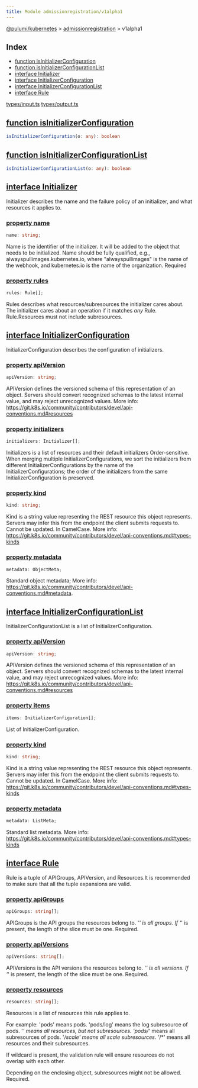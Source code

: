 ```yaml
---
title: Module admissionregistration/v1alpha1
---
```


<a href="../../index.html">@pulumi/kubernetes</a> &gt; <a href="../index.html">admissionregistration</a> &gt; v1alpha1

<h2 class="pdoc-module-header">Index</h2>

* <a href="#isInitializerConfiguration">function isInitializerConfiguration</a>
* <a href="#isInitializerConfigurationList">function isInitializerConfigurationList</a>
* <a href="#Initializer">interface Initializer</a>
* <a href="#InitializerConfiguration">interface InitializerConfiguration</a>
* <a href="#InitializerConfigurationList">interface InitializerConfigurationList</a>
* <a href="#Rule">interface Rule</a>

<a href="https://github.com/pulumi/pulumi-kubernetes/blob/master/sdk/nodejs/types/input.ts">types/input.ts</a> <a href="https://github.com/pulumi/pulumi-kubernetes/blob/master/sdk/nodejs/types/output.ts">types/output.ts</a> 


<h2 class="pdoc-module-header" id="isInitializerConfiguration">
<a class="pdoc-member-name" href="https://github.com/pulumi/pulumi-kubernetes/blob/master/sdk/nodejs/types/input.ts#L67">function isInitializerConfiguration</a>
</h2>

```typescript
isInitializerConfiguration(o: any): boolean
```

<h2 class="pdoc-module-header" id="isInitializerConfigurationList">
<a class="pdoc-member-name" href="https://github.com/pulumi/pulumi-kubernetes/blob/master/sdk/nodejs/types/input.ts#L104">function isInitializerConfigurationList</a>
</h2>

```typescript
isInitializerConfigurationList(o: any): boolean
```

<h2 class="pdoc-module-header" id="Initializer">
<a class="pdoc-member-name" href="https://github.com/pulumi/pulumi-kubernetes/blob/master/sdk/nodejs/types/output.ts#L10">interface Initializer</a>
</h2>

Initializer describes the name and the failure policy of an initializer, and what resources
it applies to.

<h3 class="pdoc-member-header">
<a class="pdoc-child-name" href="https://github.com/pulumi/pulumi-kubernetes/blob/master/sdk/nodejs/types/output.ts#L17">property name</a>
</h3>

```typescript
name: string;
```


Name is the identifier of the initializer. It will be added to the object that needs to be
initialized. Name should be fully qualified, e.g., alwayspullimages.kubernetes.io, where
"alwayspullimages" is the name of the webhook, and kubernetes.io is the name of the
organization. Required

<h3 class="pdoc-member-header">
<a class="pdoc-child-name" href="https://github.com/pulumi/pulumi-kubernetes/blob/master/sdk/nodejs/types/output.ts#L24">property rules</a>
</h3>

```typescript
rules: Rule[];
```


Rules describes what resources/subresources the initializer cares about. The initializer
cares about an operation if it matches _any_ Rule. Rule.Resources must not include
subresources.

<h2 class="pdoc-module-header" id="InitializerConfiguration">
<a class="pdoc-member-name" href="https://github.com/pulumi/pulumi-kubernetes/blob/master/sdk/nodejs/types/output.ts#L31">interface InitializerConfiguration</a>
</h2>

InitializerConfiguration describes the configuration of initializers.

<h3 class="pdoc-member-header">
<a class="pdoc-child-name" href="https://github.com/pulumi/pulumi-kubernetes/blob/master/sdk/nodejs/types/output.ts#L38">property apiVersion</a>
</h3>

```typescript
apiVersion: string;
```


APIVersion defines the versioned schema of this representation of an object. Servers should
convert recognized schemas to the latest internal value, and may reject unrecognized
values. More info:
https://git.k8s.io/community/contributors/devel/api-conventions.md#resources

<h3 class="pdoc-member-header">
<a class="pdoc-child-name" href="https://github.com/pulumi/pulumi-kubernetes/blob/master/sdk/nodejs/types/output.ts#L46">property initializers</a>
</h3>

```typescript
initializers: Initializer[];
```


Initializers is a list of resources and their default initializers Order-sensitive. When
merging multiple InitializerConfigurations, we sort the initializers from different
InitializerConfigurations by the name of the InitializerConfigurations; the order of the
initializers from the same InitializerConfiguration is preserved.

<h3 class="pdoc-member-header">
<a class="pdoc-child-name" href="https://github.com/pulumi/pulumi-kubernetes/blob/master/sdk/nodejs/types/output.ts#L54">property kind</a>
</h3>

```typescript
kind: string;
```


Kind is a string value representing the REST resource this object represents. Servers may
infer this from the endpoint the client submits requests to. Cannot be updated. In
CamelCase. More info:
https://git.k8s.io/community/contributors/devel/api-conventions.md#types-kinds

<h3 class="pdoc-member-header">
<a class="pdoc-child-name" href="https://github.com/pulumi/pulumi-kubernetes/blob/master/sdk/nodejs/types/output.ts#L60">property metadata</a>
</h3>

```typescript
metadata: ObjectMeta;
```


Standard object metadata; More info:
https://git.k8s.io/community/contributors/devel/api-conventions.md#metadata.

<h2 class="pdoc-module-header" id="InitializerConfigurationList">
<a class="pdoc-member-name" href="https://github.com/pulumi/pulumi-kubernetes/blob/master/sdk/nodejs/types/output.ts#L67">interface InitializerConfigurationList</a>
</h2>

InitializerConfigurationList is a list of InitializerConfiguration.

<h3 class="pdoc-member-header">
<a class="pdoc-child-name" href="https://github.com/pulumi/pulumi-kubernetes/blob/master/sdk/nodejs/types/output.ts#L74">property apiVersion</a>
</h3>

```typescript
apiVersion: string;
```


APIVersion defines the versioned schema of this representation of an object. Servers should
convert recognized schemas to the latest internal value, and may reject unrecognized
values. More info:
https://git.k8s.io/community/contributors/devel/api-conventions.md#resources

<h3 class="pdoc-member-header">
<a class="pdoc-child-name" href="https://github.com/pulumi/pulumi-kubernetes/blob/master/sdk/nodejs/types/output.ts#L79">property items</a>
</h3>

```typescript
items: InitializerConfiguration[];
```


List of InitializerConfiguration.

<h3 class="pdoc-member-header">
<a class="pdoc-child-name" href="https://github.com/pulumi/pulumi-kubernetes/blob/master/sdk/nodejs/types/output.ts#L87">property kind</a>
</h3>

```typescript
kind: string;
```


Kind is a string value representing the REST resource this object represents. Servers may
infer this from the endpoint the client submits requests to. Cannot be updated. In
CamelCase. More info:
https://git.k8s.io/community/contributors/devel/api-conventions.md#types-kinds

<h3 class="pdoc-member-header">
<a class="pdoc-child-name" href="https://github.com/pulumi/pulumi-kubernetes/blob/master/sdk/nodejs/types/output.ts#L93">property metadata</a>
</h3>

```typescript
metadata: ListMeta;
```


Standard list metadata. More info:
https://git.k8s.io/community/contributors/devel/api-conventions.md#types-kinds

<h2 class="pdoc-module-header" id="Rule">
<a class="pdoc-member-name" href="https://github.com/pulumi/pulumi-kubernetes/blob/master/sdk/nodejs/types/output.ts#L101">interface Rule</a>
</h2>

Rule is a tuple of APIGroups, APIVersion, and Resources.It is recommended to make sure that
all the tuple expansions are valid.

<h3 class="pdoc-member-header">
<a class="pdoc-child-name" href="https://github.com/pulumi/pulumi-kubernetes/blob/master/sdk/nodejs/types/output.ts#L106">property apiGroups</a>
</h3>

```typescript
apiGroups: string[];
```


APIGroups is the API groups the resources belong to. '*' is all groups. If '*' is present,
the length of the slice must be one. Required.

<h3 class="pdoc-member-header">
<a class="pdoc-child-name" href="https://github.com/pulumi/pulumi-kubernetes/blob/master/sdk/nodejs/types/output.ts#L112">property apiVersions</a>
</h3>

```typescript
apiVersions: string[];
```


APIVersions is the API versions the resources belong to. '*' is all versions. If '*' is
present, the length of the slice must be one. Required.

<h3 class="pdoc-member-header">
<a class="pdoc-child-name" href="https://github.com/pulumi/pulumi-kubernetes/blob/master/sdk/nodejs/types/output.ts#L126">property resources</a>
</h3>

```typescript
resources: string[];
```


Resources is a list of resources this rule applies to.

For example: 'pods' means pods. 'pods/log' means the log subresource of pods. '*' means all
resources, but not subresources. 'pods/*' means all subresources of pods. '*&#8205;/scale'
means all scale subresources. '*&#8205;/*' means all resources and their subresources.

If wildcard is present, the validation rule will ensure resources do not overlap with each
other.

Depending on the enclosing object, subresources might not be allowed. Required.

